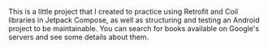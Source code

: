 This is a little project that I created to practice using Retrofit and Coil libraries in Jetpack Compose, as well as structuring and testing an Android project to be maintainable.
You can search for books available on Google's servers and see some details about them.
